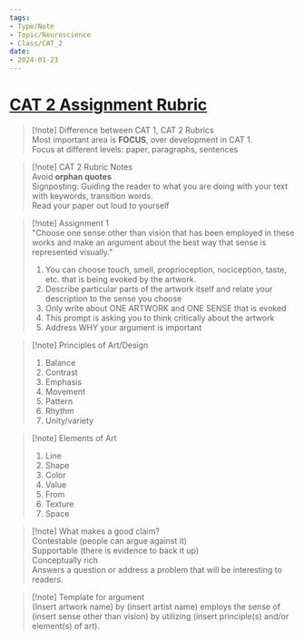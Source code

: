 ```yaml
---  
tags:  
- Type/Note  
- Topic/Neuroscience  
- Class/CAT_2  
date:  
- 2024-01-23  
---  
```

  
# [CAT 2 Assignment Rubric](https://canvas.ucsd.edu/courses/52078/files/11313894?module_item_id=2134960)  
  
> [!note] Difference between CAT 1, CAT 2 Rubrics  
> Most important area is **FOCUS**, over development in CAT 1.  
> Focus at different levels: paper, paragraphs, sentences  
  
> [!note] CAT 2 Rubric Notes  
> Avoid **orphan quotes**  
> Signposting: Guiding the reader to what you are doing with your text with keywords, transition words.  
> Read your paper out loud to yourself  
  
> [!note] Assignment 1  
> "Choose one sense other than vision that has been employed in these works and make an argument about the best way that sense is represented visually."  
> 1. You can choose touch, smell, proprioception, nociception, taste, etc. that is being evoked by the artwork.  
> 2. Describe particular parts of the artwork itself and relate your description to the sense you choose  
> 3. Only write about ONE ARTWORK and ONE SENSE that is evoked  
> 4. This prompt is asking you to think critically about the artwork  
> 5. Address WHY your argument is important  
  
> [!note] Principles of Art/Design  
> 1. Balance  
> 2. Contrast  
> 3. Emphasis  
> 4. Movement  
> 5. Pattern  
> 6. Rhythm  
> 7. Unity/variety  
  
> [!note] Elements of Art  
> 1. Line  
> 2. Shape  
> 3. Color  
> 4. Value  
> 5. From  
> 6. Texture  
> 7. Space  
  
> [!note] What makes a good claim?  
> Contestable (people can argue against it)  
> Supportable (there is evidence to back it up)  
> Conceptually rich  
> Answers a question or address a problem that will be interesting to readers.  
  
> [!note] Template for argument  
> (Insert artwork name) by (insert artist name) employs the sense of (insert sense other than vision) by utilizing (insert principle(s) and/or element(s) of art).  

